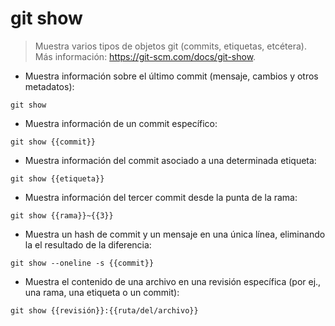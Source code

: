 # git show

> Muestra varios tipos de objetos git (commits, etiquetas, etcétera).
> Más información: <https://git-scm.com/docs/git-show>.

- Muestra información sobre el último commit (mensaje, cambios y otros metadatos):

`git show`

- Muestra información de un commit específico:

`git show {{commit}}`

- Muestra información del commit asociado a una determinada etiqueta:

`git show {{etiqueta}}`

- Muestra información del tercer commit desde la punta de la rama:

`git show {{rama}}~{{3}}`

- Muestra un hash de commit y un mensaje en una única línea, eliminando la el resultado de la diferencia:

`git show --oneline -s {{commit}}`

- Muestra el contenido de una archivo en una revisión específica (por ej., una rama, una etiqueta o un commit):

`git show {{revisión}}:{{ruta/del/archivo}}`
